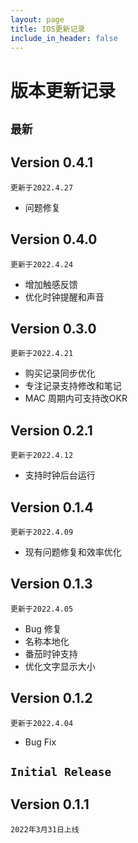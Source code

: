 ```yaml
---
layout: page
title: IOS更新记录
include_in_header: false
---
```


# 版本更新记录




## `最新`

## Version 0.4.1

`更新于2022.4.27`

* 问题修复

## Version 0.4.0

`更新于2022.4.24`

* 增加触感反馈
* 优化时钟提醒和声音

## Version 0.3.0

`更新于2022.4.21`

* 购买记录同步优化
* 专注记录支持修改和笔记
* MAC 周期内可支持改OKR

## Version 0.2.1

`更新于2022.4.12`

* 支持时钟后台运行

## Version 0.1.4

`更新于2022.4.09`

* 现有问题修复和效率优化

## Version 0.1.3

`更新于2022.4.05`

* Bug 修复
* 名称本地化
* 番茄时钟支持
* 优化文字显示大小


## Version 0.1.2

`更新于2022.4.04`

* Bug Fix



## `Initial Release`

## Version 0.1.1
`2022年3月31日上线`
